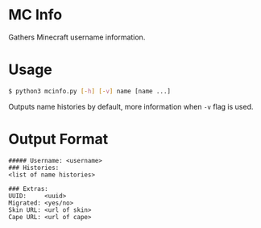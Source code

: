 # MC Info
Gathers Minecraft username information. 

# Usage
```bash
$ python3 mcinfo.py [-h] [-v] name [name ...]
```
Outputs name histories by default, more information when `-v` flag is used. 

# Output Format
```
##### Username: <username>
### Histories: 
<list of name histories>

### Extras:
UUID:     <uuid>
Migrated: <yes/no>
Skin URL: <url of skin>
Cape URL: <url of cape>
```

